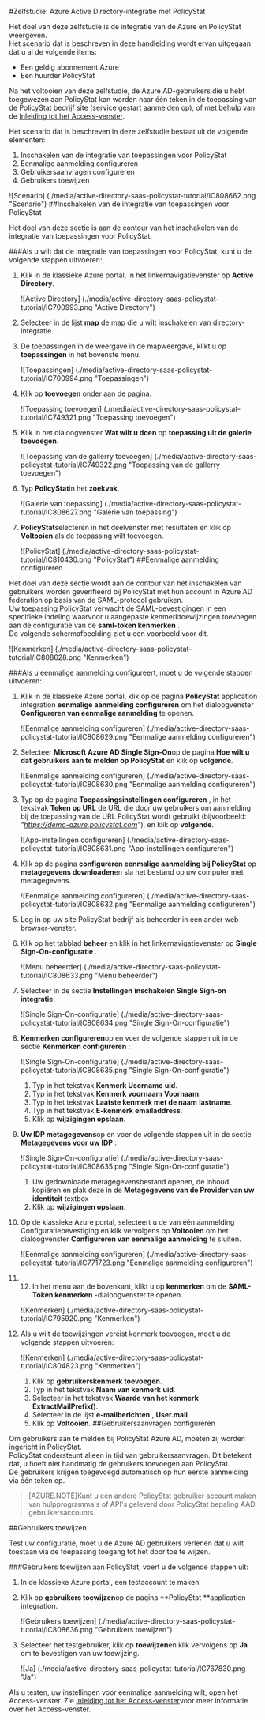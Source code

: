 <properties 
    pageTitle="Zelfstudie: Azure Active Directory-integratie met PolicyStat | Microsoft Azure" 
    description="Meer informatie over het PolicyStat met Azure Active Directory gebruiken voor het inschakelen van eenmalige aanmelding, geautomatiseerde provisioning en meer!" 
    services="active-directory" 
    authors="jeevansd"  
    documentationCenter="na" 
    manager="femila"/>
<tags 
    ms.service="active-directory" 
    ms.devlang="na" 
    ms.topic="article" 
    ms.tgt_pltfrm="na" 
    ms.workload="identity" 
    ms.date="09/26/2016" 
    ms.author="jeedes" />

#<a name="tutorial-azure-active-directory-integration-with-policystat"></a>Zelfstudie: Azure Active Directory-integratie met PolicyStat
  
Het doel van deze zelfstudie is de integratie van de Azure en PolicyStat weergeven.  
Het scenario dat is beschreven in deze handleiding wordt ervan uitgegaan dat u al de volgende items:

-   Een geldig abonnement Azure
-   Een huurder PolicyStat
  
Na het voltooien van deze zelfstudie, de Azure AD-gebruikers die u hebt toegewezen aan PolicyStat kan worden naar één teken in de toepassing van de PolicyStat bedrijf site (service gestart aanmelden op), of met behulp van de [Inleiding tot het Access-venster](active-directory-saas-access-panel-introduction.md).
  
Het scenario dat is beschreven in deze zelfstudie bestaat uit de volgende elementen:

1.  Inschakelen van de integratie van toepassingen voor PolicyStat
2.  Eenmalige aanmelding configureren
3.  Gebruikersaanvragen configureren
4.  Gebruikers toewijzen

![Scenario] (./media/active-directory-saas-policystat-tutorial/IC808662.png "Scenario")
##<a name="enabling-the-application-integration-for-policystat"></a>Inschakelen van de integratie van toepassingen voor PolicyStat
  
Het doel van deze sectie is aan de contour van het inschakelen van de integratie van toepassingen voor PolicyStat.

###<a name="to-enable-the-application-integration-for-policystat-perform-the-following-steps"></a>Als u wilt dat de integratie van toepassingen voor PolicyStat, kunt u de volgende stappen uitvoeren:

1.  Klik in de klassieke Azure portal, in het linkernavigatievenster op **Active Directory**.

    ![Active Directory] (./media/active-directory-saas-policystat-tutorial/IC700993.png "Active Directory")

2.  Selecteer in de lijst **map** de map die u wilt inschakelen van directory-integratie.

3.  De toepassingen in de weergave in de mapweergave, klikt u op **toepassingen** in het bovenste menu.

    ![Toepassingen] (./media/active-directory-saas-policystat-tutorial/IC700994.png "Toepassingen")

4.  Klik op **toevoegen** onder aan de pagina.

    ![Toepassing toevoegen] (./media/active-directory-saas-policystat-tutorial/IC749321.png "Toepassing toevoegen")

5.  Klik in het dialoogvenster **Wat wilt u doen** op **toepassing uit de galerie toevoegen**.

    ![Toepassing van de gallerry toevoegen] (./media/active-directory-saas-policystat-tutorial/IC749322.png "Toepassing van de gallerry toevoegen")

6.  Typ **PolicyStat**in het **zoekvak**.

    ![Galerie van toepassing] (./media/active-directory-saas-policystat-tutorial/IC808627.png "Galerie van toepassing")

7.  **PolicyStat**selecteren in het deelvenster met resultaten en klik op **Voltooien** als de toepassing wilt toevoegen.

    ![PolicyStat] (./media/active-directory-saas-policystat-tutorial/IC810430.png "PolicyStat")
##<a name="configuring-single-sign-on"></a>Eenmalige aanmelding configureren
  
Het doel van deze sectie wordt aan de contour van het inschakelen van gebruikers worden geverifieerd bij PolicyStat met hun account in Azure AD federation op basis van de SAML-protocol gebruiken.  
Uw toepassing PolicyStat verwacht de SAML-bevestigingen in een specifieke indeling waarvoor u aangepaste kenmerktoewijzingen toevoegen aan de configuratie van de **saml-token kenmerken** .  
De volgende schermafbeelding ziet u een voorbeeld voor dit.

![Kenmerken] (./media/active-directory-saas-policystat-tutorial/IC808628.png "Kenmerken")

###<a name="to-configure-single-sign-on-perform-the-following-steps"></a>Als u eenmalige aanmelding configureert, moet u de volgende stappen uitvoeren:

1.  Klik in de klassieke Azure portal, klik op de pagina **PolicyStat** application integration **eenmalige aanmelding configureren** om het dialoogvenster **Configureren van eenmalige aanmelding** te openen.

    ![Eenmalige aanmelding configureren] (./media/active-directory-saas-policystat-tutorial/IC808629.png "Eenmalige aanmelding configureren")

2.  Selecteer **Microsoft Azure AD Single Sign-On**op de pagina **Hoe wilt u dat gebruikers aan te melden op PolicyStat** en klik op **volgende**.

    ![Eenmalige aanmelding configureren] (./media/active-directory-saas-policystat-tutorial/IC808630.png "Eenmalige aanmelding configureren")

3.  Typ op de pagina **Toepassingsinstellingen configureren** , in het tekstvak **Teken op URL** de URL die door uw gebruikers om aanmelding bij de toepassing van de URL PolicyStat wordt gebruikt (bijvoorbeeld: *"https://demo-azure.policystat.com"*), en klik op **volgende**.

    ![App-instellingen configureren] (./media/active-directory-saas-policystat-tutorial/IC808631.png "App-instellingen configureren")

4.  Klik op de pagina **configureren eenmalige aanmelding bij PolicyStat** op **metagegevens downloaden**en sla het bestand op uw computer met metagegevens.

    ![Eenmalige aanmelding configureren] (./media/active-directory-saas-policystat-tutorial/IC808632.png "Eenmalige aanmelding configureren")

5.  Log in op uw site PolicyStat bedrijf als beheerder in een ander web browser-venster.

6.  Klik op het tabblad **beheer** en klik in het linkernavigatievenster op **Single Sign-On-configuratie** .

    ![Menu beheerder] (./media/active-directory-saas-policystat-tutorial/IC808633.png "Menu beheerder")

7.  Selecteer in de sectie **Instellingen** **inschakelen Single Sign-on integratie**.

    ![Single Sign-On-configuratie] (./media/active-directory-saas-policystat-tutorial/IC808634.png "Single Sign-On-configuratie")

8.  **Kenmerken configureren**op en voer de volgende stappen uit in de sectie **Kenmerken configureren** :

    ![Single Sign-On-configuratie] (./media/active-directory-saas-policystat-tutorial/IC808635.png "Single Sign-On-configuratie")

    1.  Typ in het tekstvak **Kenmerk Username** **uid**.
    2.  Typ in het tekstvak **Kenmerk voornaam** **Voornaam**.
    3.  Typ in het tekstvak **Laatste kenmerk met de naam** **lastname**.
    4.  Typ in het tekstvak **E-kenmerk** **emailaddress**.
    5.  Klik op **wijzigingen opslaan**.

9.  **Uw IDP metagegevens**op en voer de volgende stappen uit in de sectie **Metagegevens voor uw IDP** :

    ![Single Sign-On-configuratie] (./media/active-directory-saas-policystat-tutorial/IC808635.png "Single Sign-On-configuratie")

    1.  Uw gedownloade metagegevensbestand openen, de inhoud kopiëren en plak deze in de **Metagegevens van de Provider van uw identiteit** textbox
    2.  Klik op **wijzigingen opslaan**.

10. Op de klassieke Azure portal, selecteert u de van één aanmelding Configuratiebevestiging en klik vervolgens op **Voltooien** om het dialoogvenster **Configureren van eenmalige aanmelding** te sluiten.

    ![Eenmalige aanmelding configureren] (./media/active-directory-saas-policystat-tutorial/IC771723.png "Eenmalige aanmelding configureren")

11. 12. In het menu aan de bovenkant, klikt u op **kenmerken** om de **SAML-Token kenmerken** -dialoogvenster te openen.

    ![Kenmerken] (./media/active-directory-saas-policystat-tutorial/IC795920.png "Kenmerken")

13. Als u wilt de toewijzingen vereist kenmerk toevoegen, moet u de volgende stappen uitvoeren:

    ![Kenmerken] (./media/active-directory-saas-policystat-tutorial/IC804823.png "Kenmerken")

    1.  Klik op **gebruikerskenmerk toevoegen**.
    2.  Typ in het tekstvak **Naam van kenmerk** **uid**.
    3.  Selecteer in het tekstvak **Waarde van het kenmerk** **ExtractMailPrefix()**.
    4.  Selecteer in de lijst **e-mailberichten** , **User.mail**.
    5.  Klik op **Voltooien**.
##<a name="configuring-user-provisioning"></a>Gebruikersaanvragen configureren
  
Om gebruikers aan te melden bij PolicyStat Azure AD, moeten zij worden ingericht in PolicyStat.  
PolicyStat ondersteunt alleen in tijd van gebruikersaanvragen. Dit betekent dat, u hoeft niet handmatig de gebruikers toevoegen aan PolicyStat.  
De gebruikers krijgen toegevoegd automatisch op hun eerste aanmelding via één teken op.

>[AZURE.NOTE]Kunt u een andere PolicyStat gebruiker account maken van hulpprogramma's of API's geleverd door PolicyStat bepaling AAD gebruikersaccounts.

##<a name="assigning-users"></a>Gebruikers toewijzen
  
Test uw configuratie, moet u de Azure AD gebruikers verlenen dat u wilt toestaan via de toepassing toegang tot het door toe te wijzen.

###<a name="to-assign-users-to-policystat-perform-the-following-steps"></a>Gebruikers toewijzen aan PolicyStat, voert u de volgende stappen uit:

1.  In de klassieke Azure portal, een testaccount te maken.

2.  Klik op **gebruikers toewijzen**op de pagina **PolicyStat **application integration.

    ![Gebruikers toewijzen] (./media/active-directory-saas-policystat-tutorial/IC808636.png "Gebruikers toewijzen")

3.  Selecteer het testgebruiker, klik op **toewijzen**en klik vervolgens op **Ja** om te bevestigen van uw toewijzing.

    ![Ja] (./media/active-directory-saas-policystat-tutorial/IC767830.png "Ja")
  
Als u testen, uw instellingen voor eenmalige aanmelding wilt, open het Access-venster. Zie [Inleiding tot het Access-venster](active-directory-saas-access-panel-introduction.md)voor meer informatie over het Access-venster.